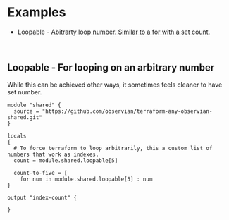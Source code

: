 # Examples
 - Loopable - [Abitrarty loop number. Similar to a for with a set count.](##Example-1---"Bare-Bones"-w/-Route53-and-ACM)
<p>&nbsp;</p>

## Loopable - For looping on an arbitrary number
While this can be achieved other ways, it sometimes feels cleaner to have set number.


```hcl
module "shared" {
  source = "https://github.com/observian/terraform-any-observian-shared.git"
}

locals
{
  # To force terraform to loop arbitrarily, this a custom list of numbers that work as indexes.
  count = module.shared.loopable[5]

  count-to-five = [
    for num in module.shared.loopable[5] : num
}

output "index-count" {
    
}
```
<p>&nbsp;</p>